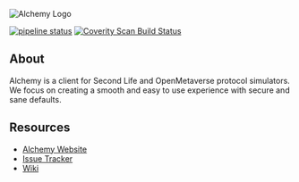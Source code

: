 ![Alchemy Logo](https://www.alchemyviewer.org/images/banner.png)

[![pipeline status](https://git.alchemyviewer.org/alchemy/alchemy/badges/master/pipeline.svg)](https://git.alchemyviewer.org/alchemy/alchemy/commits/master)
[![Coverity Scan Build Status](https://scan.coverity.com/projects/1904/badge.svg)](https://scan.coverity.com/projects/1904)

## About
Alchemy is a client for Second Life and OpenMetaverse protocol simulators. We focus on creating a smooth and easy to use experience with secure and sane defaults.

## Resources
* [Alchemy Website](http://www.alchemyviewer.org)
* [Issue Tracker](https://git.alchemyviewer.org/alchemy/alchemy/issues)
* [Wiki](https://git.alchemyviewer.org/alchemy/alchemy/wikis/home)

